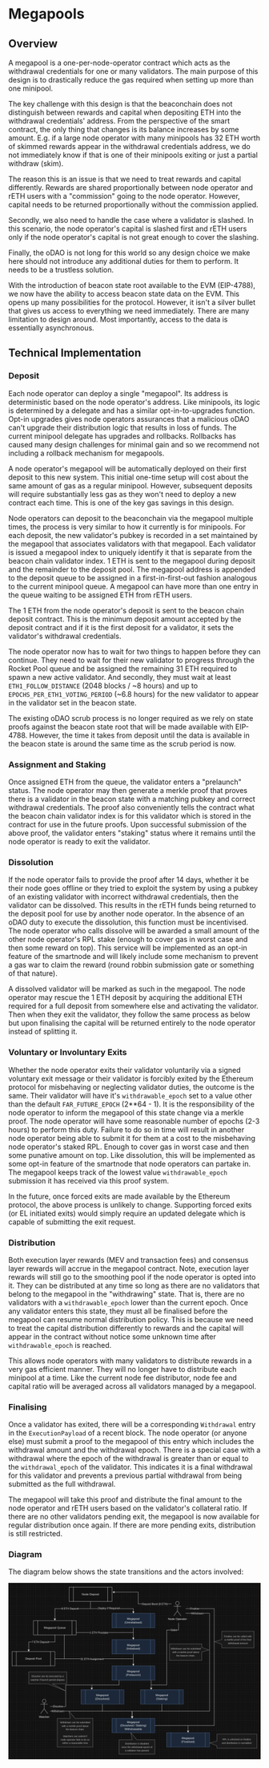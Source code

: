 # Megapools

## Overview

A megapool is a one-per-node-operator contract which acts as the withdrawal credentials for one or many validators. The main purpose of this design is to drastically reduce the gas required when setting up more than one minipool.

The key challenge with this design is that the beaconchain does not distinguish between rewards and capital when depositing ETH into the withdrawal credentials' address. From the perspective of the smart  contract, the only thing that changes is its balance increases by some amount. E.g. if a large node operator with many minipools has 32 ETH worth of skimmed rewards appear in the withdrawal credentials address, we do not immediately know if that is one of their minipools exiting or just a partial withdraw (skim).

The reason this is an issue is that we need to treat rewards and capital differently. Rewards are shared proportionally between node operator and rETH users with a "commission" going to the node operator. However, capital needs to be returned proportionally without the commission applied.

Secondly, we also need to handle the case where a validator is slashed. In this scenario, the node operator's capital is slashed first and rETH users only if the node operator's capital is not great enough to cover the slashing.

Finally, the oDAO is not long for this world so any design choice we make here should not introduce any additional duties for them to perform. It needs to be a trustless solution.

With the introduction of beacon state root available to the EVM (EIP-4788), we now have the ability to access beacon state data on the EVM. This opens up many possibilities for the protocol. However, it isn't a silver bullet that gives us access to everything we need immediately. There are many limitation to design around. Most importantly, access to the data is essentially asynchronous.

## Technical Implementation

### Deposit

Each node operator can deploy a single "megapool". Its address is deterministic based on the node operator's address. Like minipools, its logic is determined by a delegate and has a similar opt-in-to-upgrades function. Opt-in upgrades gives node operators assurances that a malicious oDAO can't upgrade their distribution logic that results in loss of funds. The current minipool delegate has upgrades and rollbacks. Rollbacks has caused many design challenges for minimal gain and so we recommend not including a rollback mechanism for megapools.

A node operator's megapool will be automatically deployed on their first deposit to this new system. This initial one-time setup will cost about the same amount of gas as a regular minipool. However, subsequent deposits will require substantially less gas as they won't need to deploy a new contract each time. This is one of the key gas savings in this design.

Node operators can deposit to the beaconchain via the megapool multiple times, the process is very similar to how it currently is for minipools. For each deposit, the new validator's pubkey is recorded in a set maintained by the megapool that associates validators with that megapool. Each validator is issued a megapool index to uniquely identify it that is separate from the beacon chain validator index. 1 ETH is sent to the megapool during deposit and the remainder to the deposit pool. The megapool address is appended to the deposit queue to be assigned in a first-in-first-out fashion analogous to the current minipool queue. A megapool can have more than one entry in the queue waiting to be assigned ETH from rETH users.

The 1 ETH from the node operator's deposit is sent to the beacon chain deposit contract. This is the minimum deposit amount accepted by the deposit contract and if it is the first deposit for a validator, it sets the validator's withdrawal credentials.

The node operator now has to wait for two things to happen before they can continue. They need to wait for their new validator to progress through the Rocket Pool queue and be assigned the remaining 31 ETH required to spawn a new active validator. And secondly, they must wait at least `ETH1_FOLLOW_DISTANCE` (2048 blocks / ~8 hours) and up to `EPOCHS_PER_ETH1_VOTING_PERIOD` (~6.8 hours) for the new validator to appear in the validator set in the beacon state.

The existing oDAO scrub process is no longer required as we rely on state proofs against the beacon state root that will be made available with EIP-4788. However, the time it takes from deposit until the data is available in the beacon state is around the same time as the scrub period is now.

### Assignment and Staking

Once assigned ETH from the queue, the validator enters a "prelaunch" status. The node operator may then generate a merkle proof that proves there is a validator in the beacon state with a matching pubkey and correct withdrawal credentials. The proof also conveniently tells the contract what the beacon chain validator index is for this validator which is stored in the contract for use in the future proofs. Upon successful submission of the above proof, the validator enters "staking" status where it remains until the node operator is ready to exit the validator.

### Dissolution

If the node operator fails to provide the proof after 14 days, whether it be their node goes offline or they tried to exploit the system by using a pubkey of an existing validator with incorrect withdrawal credentials, then the validator can be dissolved. This results in the rETH funds being returned to the deposit pool for use by another node operator. In the absence of an oDAO duty to execute the dissolution, this function must be incentivised. The node operator who calls dissolve will be awarded a small amount of the other node operator's RPL stake (enough to cover gas in worst case and then some reward on top). This service will be implemented as an opt-in feature of the smartnode and will likely include some mechanism to prevent a gas war to claim the reward (round robbin submission gate or something of that nature). 

A dissolved validator will be marked as such in the megapool. The node operator may rescue the 1 ETH deposit by acquiring the additional ETH required for a full deposit from somewhere else and activating the validator. Then when they exit the validator, they follow the same process as below but upon finalising the capital will be returned entirely to the node operator instead of splitting it.

### Voluntary or Involuntary Exits

Whether the node operator exits their validator voluntarily via a signed voluntary exit message or their validator is forcibly exited by the Ethereum protocol for misbehaving or neglecting validator duties, the outcome is the same. Their validator will have it's `withdrawable_epoch` set to a value other than the default `FAR_FUTURE_EPOCH` (2**64 - 1). It is the responsibility of the node operator to inform the megapool of this state change via a merkle proof. The node operator will have some reasonable number of epochs (2-3 hours) to perform this duty. Failure to do so in time will result in another node operator being able to submit it for them at a cost to the misbehaving node operator's staked RPL. Enough to cover gas in worst case and then some punative amount on top. Like dissolution, this will be implemented as some opt-in feature of the smartnode that node operators can partake in. The megapool keeps track of the lowest value `withdrawable_epoch` submission it has received via this proof system.

In the future, once forced exits are made available by the Ethereum protocol, the above process is unlikely to change. Supporting forced exits (or EL initiated exits) would simply require an updated delegate which is capable of submitting the exit request.

### Distribution

Both execution layer rewards (MEV and transaction fees) and consensus layer rewards will accrue in the megapool contract. Note, execution layer rewards will still go to the smoothing pool if the node operator is opted into it. They can be distributed at any time so long as there are no validators that belong to the megapool in the "withdrawing" state. That is, there are no validators with a `withdrawable_epoch` lower than the current epoch. Once any validator enters this state, they must all be finalised before the megapool can resume normal distribution policy. This is because we need to treat the capital distribution differently to rewards and the capital will appear in the contract without notice some unknown time after `withdrawable_epoch` is reached.

This allows node operators with many validators to distribute rewards in a very gas efficient manner. They will no longer have to distribute each minipool at a time. Like the current node fee distributor, node fee and capital ratio will be averaged across all validators managed by a megapool. 

### Finalising

Once a validator has exited, there will be a corresponding `Withdrawal` entry in the `ExecutionPayload` of a recent block. The node operator (or anyone else) must submit a proof to the megapool of this entry which includes the withdrawal amount and the withdrawal epoch. There is a special case with a withdrawal where the epoch of the withdrawal is greater than or equal to the `withdrawal_epoch` of the validator. This indicates it is a final withdrawal for this validator and prevents a previous partial withdrawal from being submitted as the full withdrawal.

The megapool will take this proof and distribute the final amount to the node operator and rETH users based on the validator's collateral ratio. If there are no other validators pending exit, the megapool is now available for regular distribution once again. If there are more pending exits, distribution is still restricted.

### Diagram

The diagram below shows the state transitions and the actors involved:

![](./zdiagram.png)